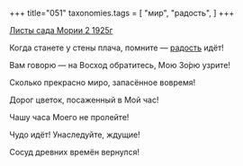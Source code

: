+++
title="051"
taxonomies.tags = [
 "мир",
 "радость",
]
+++

[Листы сада Мории 2 1925г](/agni/1925)

Когда станете у стены плача, помните — [радость](/tags/радость) идёт!   

Вам говорю — на Восход обратитесь, Мою Зо́рю узрите!   

Сколько прекрасно миро, запасённое вовремя!   

Дорог цветок, посаженный в Мой час!   

Чашу часа Моего не пролейте!   

Чудо идёт! Унаследуйте, ждущие!   

Сосуд древних времён вернулся!   

